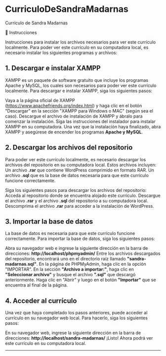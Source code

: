 # CurriculoDeSandraMadarnas
Currículo de Sandra Madarnas

📝 Instrucciones

Instrucciones para instalar los archivos necesarios para ver este currículo localmente.
Para poder ver este currículo en su computadora local, es necesario instalar los siguientes programas y archivos:

## 1. Descargar e instalar XAMPP
XAMPP es un paquete de software gratuito que incluye los programas Apache y MySQL, los cuales son necesarios para poder ver este currículo localmente. Para descargar e instalar XAMPP, siga los siguientes pasos:

Vaya a la página oficial de XAMPP (https://www.apachefriends.org/index.html) y haga clic en el botón "Descargar" en la sección "XAMPP para Windows o MAC" (según sea el caso).
Descargue el archivo de instalación de XAMPP y ábralo para comenzar la instalación.
Siga las instrucciones del instalador para instalar XAMPP en su computadora.
Una vez que la instalación haya finalizado, abra XAMPP y asegúrese de encender los programas <b>Apache y MySQL</b>.

## 2. Descargar los archivos del repositorio
Para poder ver este currículo localmente, es necesario descargar los archivos del repositorio en su computadora local. Estos archivos incluyen:
Un archivo <b>.rar</b> que contiene WordPress comprimido en formato RAR.
Un archivo <b>.sql</b> que es la base de datos necesaria para que este currículo funcione correctamente.

Siga los siguientes pasos para descargar los archivos del repositorio:
Acceda al repositorio donde se encuentra alojado este currículo.
Descargue el archivo <b>.rar</b> y el archivo <b>.sql</b> del repositorio a su computadora local.
Descomprima el archivo <b>.rar</b> para acceder a la instalación de WordPress.

## 3. Importar la base de datos
La base de datos es necesaria para que este currículo funcione correctamente. Para importar la base de datos, siga los siguientes pasos:

Abra su navegador web e ingrese la siguiente dirección en la barra de direcciones: <b>http://localhost/phpmyadmin/</b>
Entre los archivos descargados del repositorio, encontrará uno en el directorio raíz llamado <b>"sandra-madarnas.sql"</b>.
En la página de PHPMyAdmin, haga clic en la opción "IMPORTAR".
En la sección <b>"Archivo a importar:"</b>, haga clic en <b>"Seleccionar archivo"</b> y busque el archivo <b>".sql"</b> que descargó anteriormente.
Haga clic en "Abrir" y luego en el botón <b>"Importar"</b> que se encuentra al final de la página.

## 4. Acceder al currículo
Una vez que haya completado los pasos anteriores, puede acceder al currículo en su navegador web local. Para hacerlo, siga los siguientes pasos:

En su navegador web, ingrese la siguiente dirección en la barra de direcciones: <b>http://localhost/sandra-madarnas/</b>
¡Listo! Ahora podrá ver este currículo en su computadora local.

<hr>
